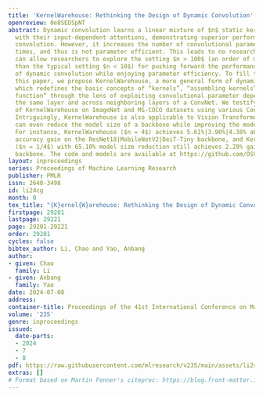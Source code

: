```yaml
---
title: 'KernelWarehouse: Rethinking the Design of Dynamic Convolution'
openreview: 0e8SEDSpNT
abstract: Dynamic convolution learns a linear mixture of $n$ static kernels weighted
  with their input-dependent attentions, demonstrating superior performance than normal
  convolution. However, it increases the number of convolutional parameters by $n$
  times, and thus is not parameter efficient. This leads to no research progress that
  can allow researchers to explore the setting $n > 100$ (an order of magnitude larger
  than the typical setting $n < 10$) for pushing forward the performance boundary
  of dynamic convolution while enjoying parameter efficiency. To fill this gap, in
  this paper, we propose KernelWarehouse, a more general form of dynamic convolution,
  which redefines the basic concepts of “kernels”, “assembling kernels” and “attention
  function” through the lens of exploiting convolutional parameter dependencies within
  the same layer and across neighboring layers of a ConvNet. We testify the effectiveness
  of KernelWarehouse on ImageNet and MS-COCO datasets using various ConvNet architectures.
  Intriguingly, KernelWarehouse is also applicable to Vision Transformers, and it
  can even reduce the model size of a backbone while improving the model accuracy.
  For instance, KernelWarehouse ($n = 4$) achieves 5.61%|3.90%|4.38% absolute top-1
  accuracy gain on the ResNet18|MobileNetV2|DeiT-Tiny backbone, and KernelWarehouse
  ($n = 1/4$) with 65.10% model size reduction still achieves 2.29% gain on the ResNet18
  backbone. The code and models are available at https://github.com/OSVAI/KernelWarehouse.
layout: inproceedings
series: Proceedings of Machine Learning Research
publisher: PMLR
issn: 2640-3498
id: li24cg
month: 0
tex_title: "{K}ernel{W}arehouse: Rethinking the Design of Dynamic Convolution"
firstpage: 29201
lastpage: 29221
page: 29201-29221
order: 29201
cycles: false
bibtex_author: Li, Chao and Yao, Anbang
author:
- given: Chao
  family: Li
- given: Anbang
  family: Yao
date: 2024-07-08
address:
container-title: Proceedings of the 41st International Conference on Machine Learning
volume: '235'
genre: inproceedings
issued:
  date-parts:
  - 2024
  - 7
  - 8
pdf: https://raw.githubusercontent.com/mlresearch/v235/main/assets/li24cg/li24cg.pdf
extras: []
# Format based on Martin Fenner's citeproc: https://blog.front-matter.io/posts/citeproc-yaml-for-bibliographies/
---
```

